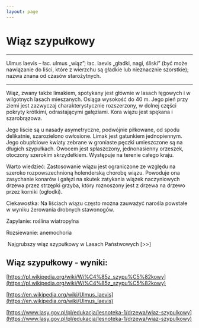 ```yaml
---
layout: page
---
```


# Wiąz szypułkowy

---
Ulmus laevis – łac. ulmus „wiąz”; łac. laevis „gładki, nagi, śliski” (być może nawiązanie do liści, które z wierzchu są gładkie lub nieznacznie szorstkie); nazwa znana od czasów starożytnych.

---
Wiąz, zwany także limakiem, spotykany jest głównie w lasach łęgowych i w wilgotnych lasach mieszanych. Osiąga wysokość do 40 m. Jego pień przy ziemi jest zazwyczaj charakterystycznie rozszerzony, w dolnej części pokryty krótkimi, odrastającymi gałęziami. Kora wiązu jest spękana i szarobrązowa.

Jego liście są u nasady asymetryczne, podwójnie piłkowane, od spodu delikatnie, szarozielono owłosione. Limak jest gatunkiem jednopiennym. Jego obupłciowe kwiaty zebrane w groniaste pęczki umieszczone są na długich szypułkach. Owocem jest spłaszczony, jednonasienny orzeszek, otoczony szerokim skrzydełkiem. Występuje na terenie całego kraju.

Warto wiedzieć: Zastosowanie wiązu jest ograniczone ze względu na szeroko rozpowszechnioną holenderską chorobę wiązu. Powoduje ona zasychanie konarów i gałęzi na skutek zatykania wiązek naczyniowych drzewa przez strzępki grzyba, który roznoszony jest z drzewa na drzewo przez korniki (ogłodki).

Ciekawostka: Na liściach wiązu często można zauważyć narośla powstałe w wyniku żerowania drobnych stawonogów.

Zapylanie: roślina wiatropylna

Rozsiewanie: anemochoria

 Najgrubszy wiąz szypułkowy w Lasach Państwowych [>>]

## Wiąz szypułkowy - wyniki:
[https://pl.wikipedia.org/wiki/Wi%C4%85z_szypu%C5%82kowy](https://pl.wikipedia.org/wiki/Wi%C4%85z_szypu%C5%82kowy)

[https://en.wikipedia.org/wiki/Ulmus_laevis](https://en.wikipedia.org/wiki/Ulmus_laevis)

[https://www.lasy.gov.pl/pl/edukacja/lesnoteka-1/drzewa/wiaz-szypulkowy](https://www.lasy.gov.pl/pl/edukacja/lesnoteka-1/drzewa/wiaz-szypulkowy)

